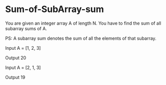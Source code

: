 # Sum-of-SubArray-sum
You are given an integer array A of length N.
You have to find the sum of all subarray sums of A.

PS: A subarray sum denotes the sum of all the elements of that subarray.


Input
A = [1, 2, 3]

Output
20

Input
A = [2, 1, 3]

Output
19

